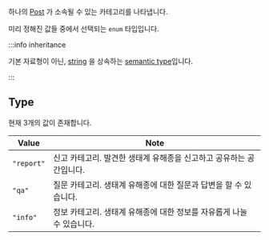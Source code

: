 하나의 [Post](../../types/schema/Post.md) 가 소속될 수 있는 카테고리를 나타냅니다.

미리 정해진 값들 중에서 선택되는 `enum` 타입입니다.

:::info inheritance

기본 자료형이 아닌, [string](../primitive/string.md) 을 상속하는 [semantic type](./README.md)입니다.

:::

## Type

현재 3개의 값이 존재합니다.

| Value      | Note                                                                  |
| ---------- | --------------------------------------------------------------------- |
| `"report"` | 신고 카테고리. 발견한 생태계 유해종을 신고하고 공유하는 공간입니다.   |
| `"qa"`     | 질문 카테고리. 생태계 유해종에 대한 질문과 답변을 할 수 있습니다.     |
| `"info"`   | 정보 카테고리. 생태계 유해종에 대한 정보를 자유롭게 나눌 수 있습니다. |

